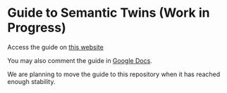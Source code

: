 # Guide to Semantic Twins (Work in Progress)

Access the guide on [this website](https://docs.google.com/document/d/e/2PACX-1vQOR2BJj2J_SpFQjNlAFqlGI7lIKiNzs_JkgINweuhIxTtez82LcBSyvnU65Akf5JAbBDPgrifYCppi/pub)

You may also comment the guide in [Google Docs](https://docs.google.com/document/d/1bxP7qUJ_D_8W4e2RrnKeLZYWrZ6tO0Nfhsy9kSy-HAw/edit?usp=sharing).

We are planning to move the guide to this repository when it has reached enough stability.
